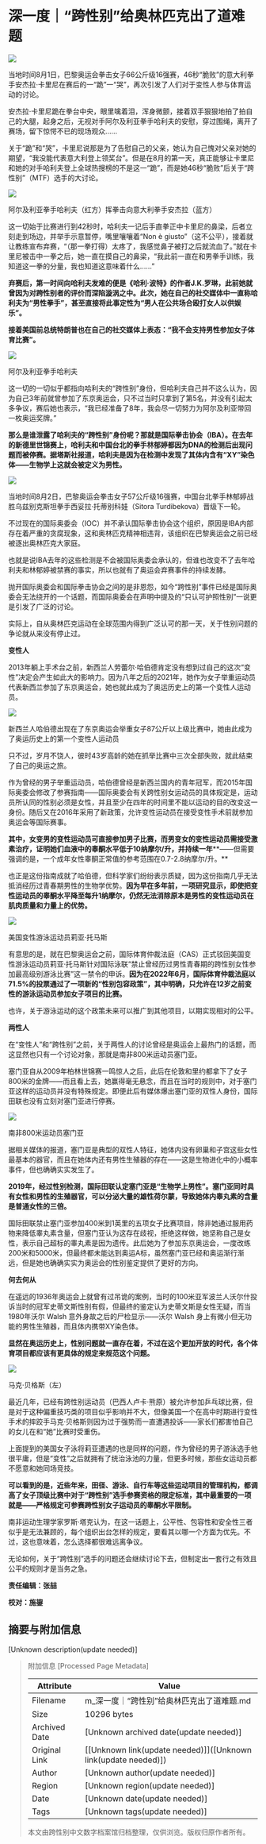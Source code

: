 # 深一度｜“跨性别”给奥林匹克出了道难题

![](https://imagecloud.thepaper.cn/thepaper/image/316/507/549.jpg)

当地时间8月1日，巴黎奥运会拳击女子66公斤级16强赛，46秒“脆败”的意大利拳手安杰拉·卡里尼在赛后的一“跪”一“哭”，再次引发了人们对于变性人参与体育运动的讨论。

安杰拉·卡里尼跪在拳台中央，眼里噙着泪，浑身微颤，接着双手狠狠地拍了拍自己的大腿，起身之后，无视对手阿尔及利亚拳手哈利夫的安慰，穿过围绳，离开了赛场，留下惊愕不已的现场观众……

关于“跪”和“哭”，卡里尼说那是为了告慰自己的父亲，她认为自己愧对父亲对她的期望，“我没能代表意大利登上领奖台”。但是在8月的第一天，真正能够让卡里尼和她的对手哈利夫登上全球热搜榜的不是这一“跪”，而是她46秒“脆败”后关于“跨性别”（MTF）选手的大讨论。

![](https://imagecloud.thepaper.cn/thepaper/image/316/507/560.jpg)

阿尔及利亚拳手哈利夫（红方）挥拳击向意大利拳手安杰拉（蓝方）

这一切始于比赛进行到42秒时，哈利夫一记后手直拳正中卡里尼的鼻梁，后者立刻走到场边，并举手示意暂停，嘴里嚷嚷着“Non è giusto”（这不公平），接着就让教练宣布弃赛，“（那一拳打得）太疼了，我感觉鼻子被打之后就流血了。”就在卡里尼被击中一拳之后，她一直在摸自己的鼻梁，“我此前一直在和男拳手训练，我知道这一拳的分量，我也知道这意味着什么……”

**弃赛后，第一时间向哈利夫发难的便是《哈利·波特》的作者J.K.罗琳，此前她就曾因为对跨性别者的评价而深陷漩涡之中。此次，她在自己的社交媒体中一直称哈利夫为“男性拳手”，甚至直接将此事定性为“男人在公共场合殴打女人以供娱乐”。**

**接着美国前总统特朗普也在自己的社交媒体上表态：“我不会支持男性参加女子体育比赛”。**

![](https://imagecloud.thepaper.cn/thepaper/image/316/507/561.jpg)

阿尔及利亚拳手哈利夫

这一切的一切似乎都指向哈利夫的“跨性别”身份，但哈利夫自己并不这么认为，因为自己3年前就曾参加了东京奥运会，只不过当时只拿到了第5名，并没有引起太多争议，赛后她也表示，“我已经准备了8年，我会尽一切努力为阿尔及利亚带回一枚奥运奖牌。”

**那么是谁泄露了哈利夫的“跨性别”身份呢？那就是国际拳击协会（IBA）。在去年的新德里世锦赛上，哈利夫和中国台北的拳手林郁婷都因为DNA的检测后出现问题而被停赛。据塔斯社报道，哈利夫是因为在检测中发现了其体内含有“XY”染色体——生物学上这就会被定义为男性。**

![](https://imagecloud.thepaper.cn/thepaper/image/316/507/581.jpg)

当地时间8月2日，巴黎奥运会拳击女子57公斤级16强赛，中国台北拳手林郁婷战胜乌兹别克斯坦拳手西妥拉·托蒂别科娃（Sitora Turdibekova）晋级下一轮。

不过现在的国际奥委会（IOC）并不承认国际拳击协会这个组织，原因是IBA内部存在着严重的贪腐现象，这和奥林匹克精神相违背，该组织在巴黎奥运会之前已经被逐出奥林匹克大家庭。

也就是说IBA去年的这些检测是不会被国际奥委会承认的，但谁也改变不了去年哈利夫和林郁婷被禁赛的事实，所以也就有了奥运会弃赛事件的持续发酵。

抛开国际奥委会和国际拳击协会之间的是非恩怨，如今“跨性别”事件已经是国际奥委会无法绕开的一个话题，而国际奥委会在声明中提及的“只认可护照性别”一说更是引发了广泛的讨论。

实际上，自从奥林匹克运动在全球范围内得到广泛认可的那一天，关于性别问题的争论就从来没有停止过。

**变性人**

2013年躺上手术台之前，新西兰人劳蕾尔·哈伯德肯定没有想到过自己的这次“变性”决定会产生如此大的影响力。因为八年之后的2021年，她作为女子举重运动员代表新西兰参加了东京奥运会，她也就此成为了奥运历史上的第一个变性人运动员。

![](https://imagecloud.thepaper.cn/thepaper/image/316/507/599.jpg)

新西兰人哈伯德出现在了东京奥运会举重女子87公斤以上级比赛中，她由此成为了奥运历史上的第一个变性人运动员

只不过，岁月不饶人，彼时43岁高龄的她在抓举比赛中三次全部失败，就此结束了自己的奥运之旅。

作为曾经的男子举重运动员，哈伯德曾经是新西兰国内的青年冠军，而2015年国际奥委会修改了参赛指南——国际奥委会有关跨性别女运动员的具体规定是，运动员所认同的性别必须是女性，并且至少在四年的时间里不能以运动的目的改变这一身份。随后又在2016年采用了新政策，允许变性运动员在接受变性手术前就参加奥运会等国际赛事。

**其中，女变男的变性运动员可直接参加男子比赛，而男变女的变性运动员需接受激素治疗，证明她们血液中的睾酮水平低于10纳摩尔/升，并持续一年****——但需要强调的是，一个成年女性睾酮正常值的参考范围在0.7-2.8纳摩尔/升。**

也正是这份指南成就了哈伯德，但科学家们纷纷表示质疑，因为这份指南几乎无法抵消经历过青春期男性的生物学优势。**因为早在多年前，一项研究显示，即使把变性运动员的睾酮水平降至每升1纳摩尔，仍然无法消除原本是男性的变性运动员在肌肉质量和力量上的优势。**

![](https://imagecloud.thepaper.cn/thepaper/image/316/507/631.jpg)

美国变性游泳运动员莉亚·托马斯

有意思的是，就在巴黎奥运会之前，国际体育仲裁法庭（CAS）正式驳回美国变性游泳运动员莉亚·托马斯针对国际泳联“禁止曾经历过男性青春期的跨性别女性参加最高级别游泳比赛”这一禁令的申诉。**因为在2022年6月，国际体育仲裁法庭以71.5%的投票通过了一项新的“性别包容政策”，其中明确，只允许在12岁之前变性的游泳运动员参加女子项目的比赛。**

也许，关于游泳运动的这个政策未来可以推广到其他项目，以期实现相对的公平。

**两性人**

在“变性人”和“跨性别”之前，关于两性人的讨论曾经是奥运会上最热门的话题，而这显然也只有一个讨论对象，那就是南非800米运动员塞门亚。

塞门亚自从2009年柏林世锦赛一鸣惊人之后，此后在伦敦和里约都拿下了女子800米的金牌——而且看上去，她赢得毫无悬念，而且在当时的规则中，对于塞门亚这样的运动员并没有特殊规定。即便此后有媒体爆出塞门亚的双性人身份，国际田联也没有立刻对塞门亚进行停赛。

![](https://imagecloud.thepaper.cn/thepaper/image/316/507/637.jpg)

南非800米运动员塞门亚

据相关媒体的报道，塞门亚是典型的双性人特征，她体内没有卵巢和子宫这些女性最基本的器官，而且在她体内还有男性生殖器的存在——这是生物进化中的小概率事件，但也确确实实发生了。

**2019年，经过性别检测，国际田联认定塞门亚是“生物学上男性”。塞门亚同时具有女性和男性的生殖器官，可以分泌大量的雄性荷尔蒙，导致她体内睾丸素的含量是普通女性的三倍。**

国际田联禁止塞门亚参加400米到1英里的五项女子比赛项目，除非她通过服用药物来降低睾丸素含量，但塞门亚认为这存在歧视，拒绝这样做，她坚称自己是女性，表示自己超标的睾丸素是因为遗传。此后她为了参加东京奥运会，一度改练200米和5000米，但最终都未能达到奥运A标，虽然塞门亚已经和奥运渐行渐远，但是她也确确实实为奥运会的性别鉴定提供了更好的方向。

**何去何从**

在遥远的1936年奥运会上就曾有过吊诡的案例，当时的100米亚军波兰人沃尔什投诉当时的冠军史蒂文斯性别有假，但最终的鉴定认为史蒂文斯是女性无疑，而当1980年沃尔 Walsh 意外身故之后的尸检显示——沃尔 Walsh 身上有微小但无功能的男性生殖器，而且体内携带XY染色体。

**显然在奥运历史上，性别问题就一直存在着，不过在这个更加开放的时代，各个体育项目都应该有更具体的规定来规范这个问题。**

![](https://imagecloud.thepaper.cn/thepaper/image/316/507/653.jpg)

马克·贝格斯（左）

最近几年，已经有跨性别运动员（巴西人卢卡·熊原）被允许参加乒乓球比赛，但是对于这种偏重技巧类的项目似乎影响并不大，但像美国一个在高中时期进行变性手术的摔跤手马克·贝格斯则因为过于强势而一直遭遇投诉——家长们都害怕自己的女儿在和“她”比赛时受重伤。

上面提到的美国女子泳将莉亚遭遇的也是同样的问题，作为曾经的男子游泳选手他很平庸，但是“变性”之后就拥有了统治泳池的力量，但更多时候，那些女运动员都不愿意和她同场竞技。

**可以看到的是，近些年来，田径、游泳、自行车等这些运动项目的管理机构，都调高了女子顶级比赛中对于“跨性别”选手参赛资格的限定标准，其中最重要的一项就是——严格规定可参赛跨性别女子运动员的睾酮水平限制。**

南非运动生理学家罗斯·塔克认为，在这一话题上，公平性、包容性和安全性三者似乎是无法兼顾的，每个组织出台怎样的规定，要看其以哪一个方面为优先。不过，这也意味着，怎么选择都很难远离争议。

无论如何，关于“跨性别”选手的问题还会继续讨论下去，但制定出一套行之有效且公平的规则才是当务之急。

**责任编辑：张喆**

**校对：施鋆**

## 摘要与附加信息

<!-- tcd_abstract -->
[Unknown description(update needed)]
<!-- tcd_abstract_end -->

> 附加信息 [Processed Page Metadata]
>
> | Attribute       | Value                                  |
> |-----------------|----------------------------------------|
> | Filename        | m_深一度｜“跨性别”给奥林匹克出了道难题.md                             |
> | Size            | 10296 bytes                           |
> | Archived Date   | [Unknown archived date(update needed)]                             |
> | Original Link   | [[Unknown link(update needed)]]([Unknown link(update needed)])                       |
> | Author          | [Unknown author(update needed)]                               |
> | Region          | [Unknown region(update needed)]                               |
> | Date            | [Unknown date(update needed)]                                 |
> | Tags            | [Unknown tags(update needed)]                                 |
>
> 本文由跨性别中文数字档案馆归档整理，仅供浏览。版权归原作者所有。
>